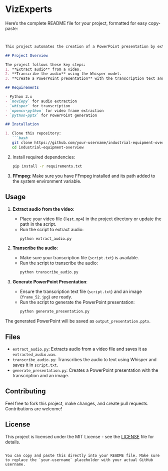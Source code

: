 # VizExperts
Here’s the complete README file for your project, formatted for easy copy-paste:

```markdown


This project automates the creation of a PowerPoint presentation by extracting audio from a video, transcribing it using OpenAI's Whisper model, and integrating generated content along with images. The PowerPoint presentation consists of slides with a title, generated script, and relevant images extracted from the video.

## Project Overview

The project follows these key steps:
1. **Extract audio** from a video.
2. **Transcribe the audio** using the Whisper model.
3. **Create a PowerPoint presentation** with the transcription text and an image from the video.

## Requirements

- Python 3.x
- `moviepy` for audio extraction
- `whisper` for transcription
- `opencv-python` for video frame extraction
- `python-pptx` for PowerPoint generation

## Installation

1. Clone this repository:
   ```bash
   git clone https://github.com/your-username/industrial-equipment-overview.git
   cd industrial-equipment-overview
   ```

2. Install required dependencies:
   ```bash
   pip install -r requirements.txt
   ```

3. **FFmpeg**: Make sure you have FFmpeg installed and its path added to the system environment variable.

## Usage

1. **Extract audio from the video**:
   - Place your video file (`Test.mp4`) in the project directory or update the path in the script.
   - Run the script to extract audio:
     ```bash
     python extract_audio.py
     ```

2. **Transcribe the audio**:
   - Make sure your transcription file (`script.txt`) is available.
   - Run the script to transcribe the audio:
     ```bash
     python transcribe_audio.py
     ```

3. **Generate PowerPoint Presentation**:
   - Ensure the transcription text file (`script.txt`) and an image (`frame_52.jpg`) are ready.
   - Run the script to generate the PowerPoint presentation:
     ```bash
     python generate_presentation.py
     ```

The generated PowerPoint will be saved as `output_presentation.pptx`.

## Files

- `extract_audio.py`: Extracts audio from a video file and saves it as `extracted_audio.wav`.
- `transcribe_audio.py`: Transcribes the audio to text using Whisper and saves it in `script.txt`.
- `generate_presentation.py`: Creates a PowerPoint presentation with the transcription and an image.

## Contributing

Feel free to fork this project, make changes, and create pull requests. Contributions are welcome!

## License

This project is licensed under the MIT License - see the [LICENSE](LICENSE) file for details.
```

You can copy and paste this directly into your README file. Make sure to replace the `your-username` placeholder with your actual GitHub username.
